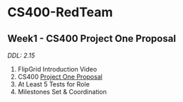 # CS400-RedTeam
## Week1 - CS400 Project One Proposal
*DDL: 2.15*
1. FlipGrid Introduction Video
2. CS400 [Project One Proposal](https://docs.google.com/document/d/1D37vekXQF5yZ1XIk86QCM60h-NepSj-_KOx9oXUfwnQ/edit?ts=602335d4#heading=h.uqwr0iq8yt2d)
3. At Least 5 Tests for Role
4. Milestones Set & Coordination

